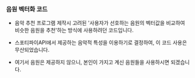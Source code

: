 ### 음원 벡터화 코드
 - 음악 추천 프로그램 제작시 고려된 '사용자가 선호하는 음원의 벡터값을 비교하여 비슷한 음원을 추천'하는 방식에 사용하려던 코드입니다.
 - 스포티파이API에서 제공하는 음악적 특성을 이용하기로 결정하여, 이 코드 사용은 무산되었습니다.

 - 여기서 음원은 제공하지 않으니, 본인이 가지고 계신 음원들을 사용하시면 되겠습니다.
